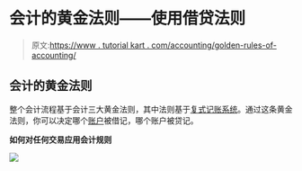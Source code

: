 # 会计的黄金法则——使用借贷法则

> 原文:[https://www . tutorial kart . com/accounting/golden-rules-of-accounting/](https://www.tutorialkart.com/accounting/golden-rules-of-accounting/)

## 会计的黄金法则

整个会计流程基于会计三大黄金法则，其中法则基于[复式记账系统](https://www.tutorialkart.com/accounting/double-entry-system-in-accounting/)。通过这条黄金法则，你可以决定哪个[账户](https://www.tutorialkart.com/accounting/what-is-an-account/)被借记，哪个账户被贷记。

**如何对任何交易应用会计规则**

[![](../Images/925da31b32d6bc3827932f6c8afb11bb.png)](https://www.tutorialkart.com/)